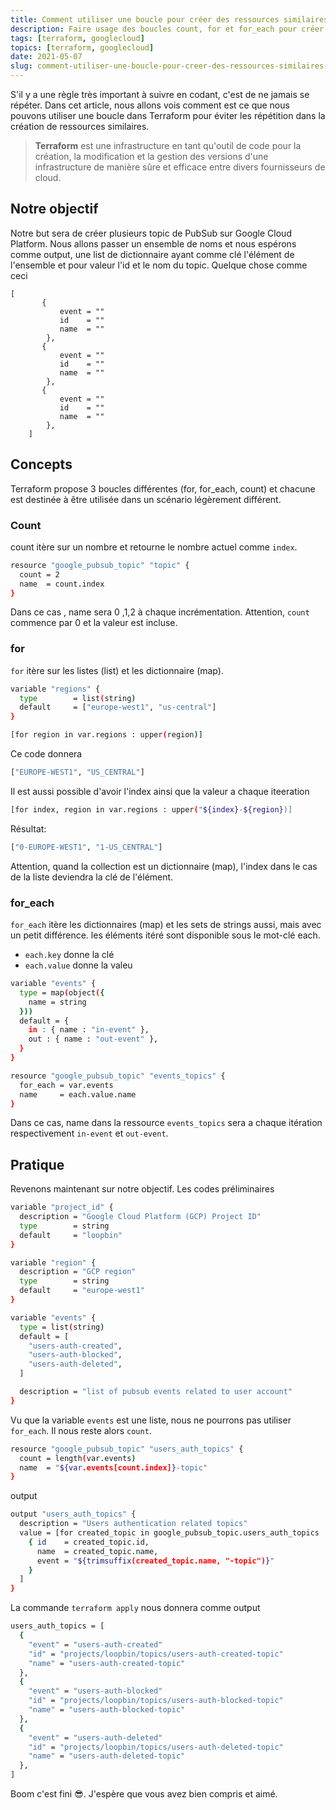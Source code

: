 ```yaml
---
title: Comment utiliser une boucle pour créer des ressources similaires avec Terraform
description: Faire usage des boucles count, for et for_each pour créer des ressources similaires avec Terraform
tags: [terraform, googlecloud]
topics: [terraform, googlecloud]
date: 2021-05-07
slug: comment-utiliser-une-boucle-pour-creer-des-ressources-similaires-avec-terraform
---
```


S'il y a une règle très important à suivre en codant, c'est de ne jamais se répéter. Dans cet article, nous allons vois comment est ce que nous pouvons utiliser une boucle dans Terraform pour éviter les répétition dans la création de ressources similaires.

> **Terraform** est une infrastructure en tant qu'outil de code pour la création, la modification et la gestion des versions d'une infrastructure de manière sûre et efficace entre divers fournisseurs de cloud.

## Notre objectif

Notre but sera de créer plusieurs topic de PubSub sur Google Cloud Platform. Nous allons passer un ensemble de noms et nous espérons comme output, une list de dictionnaire ayant comme clé l'élément de l'ensemble et pour valeur l'id et le nom du topic. Quelque chose comme ceci

```js{1,3-5}[server.js]
[
       {
           event = ""
           id    = ""
           name  = ""
        },
       {
           event = ""
           id    = ""
           name  = ""
        },
       {
           event = ""
           id    = ""
           name  = ""
        },
    ]
```

## Concepts

Terraform propose 3 boucles différentes (for, for_each, count) et chacune est destinée à être utilisée dans un scénario légèrement différent.

### Count

count itère sur un nombre et retourne le nombre actuel comme `index`.

```bash
resource "google_pubsub_topic" "topic" {
  count = 2
  name  = count.index
}
```

Dans ce cas , name sera 0 ,1,2 à chaque incrémentation. Attention, `count` commence par 0 et la valeur est incluse.

### for

`for` itère sur les listes (list) et les dictionnaire (map).

```bash
variable "regions" {
  type        = list(string)
  default     = ["europe-west1", "us-central"]
}

[for region in var.regions : upper(region)]
```

Ce code donnera

```bash
["EUROPE-WEST1", "US_CENTRAL"]
```

Il est aussi possible d'avoir l'index ainsi que la valeur a chaque iteeration

```bash
[for index, region in var.regions : upper("${index}-${region})]
```

Résultat:

```bash
["0-EUROPE-WEST1", "1-US_CENTRAL"]
```

Attention, quand la collection est un dictionnaire (map), l'index dans le cas de la liste deviendra la clé de l'élément.

### for_each

`for_each` itère les dictionnaires (map) et les sets de strings aussi, mais avec un petit différence. les éléments itéré sont disponible sous le mot-clé each.

- `each.key` donne la clé
- `each.value` donne la valeu

```bash
variable "events" {
  type = map(object({
    name = string
  }))
  default = {
    in : { name : "in-event" },
    out : { name : "out-event" },
  }
}

resource "google_pubsub_topic" "events_topics" {
  for_each = var.events
  name     = each.value.name
}
```

Dans ce cas, name dans la ressource `events_topics` sera a chaque itération respectivement `in-event` et `out-event`.

## Pratique

Revenons maintenant sur notre objectif. Les codes préliminaires

```bash
variable "project_id" {
  description = "Google Cloud Platform (GCP) Project ID"
  type        = string
  default     = "loopbin"
}

variable "region" {
  description = "GCP region"
  type        = string
  default     = "europe-west1"
}

variable "events" {
  type = list(string)
  default = [
    "users-auth-created",
    "users-auth-blocked",
    "users-auth-deleted",
  ]

  description = "list of pubsub events related to user account"
}
```

Vu que la variable `events` est une liste, nous ne pourrons pas utiliser `for_each`. Il nous reste alors `count`.

```bash
resource "google_pubsub_topic" "users_auth_topics" {
  count = length(var.events)
  name  = "${var.events[count.index]}-topic"
}
```

output

```bash
output "users_auth_topics" {
  description = "Users authentication related topics"
  value = [for created_topic in google_pubsub_topic.users_auth_topics :
    { id    = created_topic.id,
      name  = created_topic.name,
      event = "${trimsuffix(created_topic.name, "-topic")}"
    }
  ]
}
```

La commande `terraform apply` nous donnera comme output

```bash
users_auth_topics = [
  {
    "event" = "users-auth-created"
    "id" = "projects/loopbin/topics/users-auth-created-topic"
    "name" = "users-auth-created-topic"
  },
  {
    "event" = "users-auth-blocked"
    "id" = "projects/loopbin/topics/users-auth-blocked-topic"
    "name" = "users-auth-blocked-topic"
  },
  {
    "event" = "users-auth-deleted"
    "id" = "projects/loopbin/topics/users-auth-deleted-topic"
    "name" = "users-auth-deleted-topic"
  },
]
```

Boom c'est fini 😎. J'espère que vous avez bien compris et aimé.
